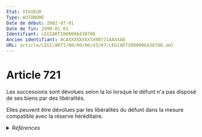 ```yaml
---
État: VIGUEUR
Type: AUTONOME
Date de début: 2002-07-01
Date de fin: 2999-01-01
Identifiant: LEGIARTI000006430700
Ancien identifiant: ACAXXXXXXXX5X00721AAXXAB
URL: article/LEGI/ARTI/00/00/06/43/07/LEGIARTI000006430700.xml
---
```


<h1>Article 721</h1>

Les successions sont dévolues selon la loi lorsque le défunt n'a pas disposé de
ses biens par des libéralités.<br />

Elles peuvent être dévolues par les libéralités du défunt dans la mesure
compatible avec la réserve héréditaire.


<details>
  <summary><em>Références</em></summary>

  <h2>Articles faisant référence à l'article</h2>
  
  <ul>
    <li>
      <a href="https://legal.tricoteuses.fr//redirection/LEGIARTI000006284682?vers=git&vers=legifrance">LOI no 2001-1135 du 3 décembre 2001 relative aux droits du conjoint survivant et des enfants adultérins et modernisant diverses dispositions de droit successoral - article 18 ENTIEREMENT_MODIF</a> MODIFICATION cible
    </li>
  </ul>
  
  <h2>Références faites par l'article</h2>
  
  <ul>
    <li>
      CODIFICATION source Loi 1803-04-19
    </li>
    <li>
      2001-12-03 MODIFICATION source <a href="https://legal.tricoteuses.fr//redirection/LEGIARTI000006284682?vers=git&vers=legifrance">LOI no 2001-1135 du 3 décembre 2001 relative aux droits du conjoint survivant et des enfants adultérins et modernisant diverses dispositions de droit successoral - article 18 ENTIEREMENT_MODIF</a>
    </li>
  </ul>
</details>
